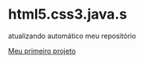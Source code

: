 # html5.css3.java.s
 
atualizando automático meu repositório

<a href="https://samuelrobrodrigues.github.io/html5.css3.java.s/projeto/html/index.html">Meu primeiro projeto</a>